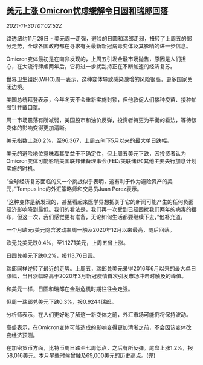 <!--1638235863000-->
[美元上涨 Omicron忧虑缓解令日圆和瑞郎回落](https://cn.reuters.com/article/global-forex-ny-1130-idCNKBS2IF01S)
------

<div><i>2021-11-30T01:02:52Z</i></div><p>路透纽约11月29日 - 美元周一走强，避险的日圆和瑞郎走弱，扭转了上周五的部分走势，全球各国政府都在寻求有关最新新冠病毒变体及其影响的进一步信息。</p><p>Omicron变体最初是在南非发现的，上周五引发金融市场抛售，原因是人们担心，在大流行肆虐两年后，它将进一步扰乱持正在不断加速的经济复苏。</p><p>世界卫生组织(WHO)周一表示，这种变体导致感染激增的风险很高，更多国家关闭边境。</p><p>美国总统拜登表示，今年冬天不会重新实施封锁，但他敦促人们接种疫苗、接种加强针并戴口罩。</p><p>周一市场震荡有所减弱，美国股市和油价反弹，投资者持更为平衡的看法，等待该变体的影响变得更加清晰。</p><p>美元指数上涨0.2%，至96.367，上周五创下5月以来的最大单日跌幅。</p><p>美元的避险地位意味着其受益于不确定性，但上周五美元下跌，因投资者认为Omicron变体可能影响美国联邦储备理事会(FED/美联储)和其他主要央行加息计划实施的时机。</p><p>“全球经济复苏面临的又一个挑战似乎表明，这有利于作为避险资产的美元，”Tempus Inc的外汇策略师和交易员Juan Perez表示。</p><p>“这种变体是新发现的，甚至看起来医学界想把关于它的新闻可能产生的任何负面经济影响降到最低。我们的看法是，我们再一次受到已经困扰我们两年的病毒的摆布，但这一次，我们感觉更有准备，无论如何生活都要继续下去，”他补充道。</p><p>一个月欧元/美元隐含波动率周一触及2020年12月以来最高，随后回落。</p><p>欧元兑美元跌0.4%，至1.1271美元，上周五曾上涨。</p><p>日圆兑美元下跌0.2%，报113.76日圆。</p><p>瑞郎同样逆转了最近的走势。上周五，瑞郎兑美元录得2016年6月以来的最大单日涨幅，当日涨幅略高于2020年3月新冠疫情首次引发市场冲击时触及的峰值。</p><p>和美元一样，日圆和瑞郎在金融危机时期往往会走强。</p><p>但周一瑞郎兑美元下跌0.3%，报0.9244瑞郎。</p><p>分析师表示，在人们更好地了解这一新变体之前，外汇市场可能仍将保持波动。</p><p>高盛表示，在Omicron变体可能造成的影响变得更加清晰之前，不会因该变体改变经济预测。</p><p>在加密货币方面，比特币周日跌至七周低点，之后有所反弹。尾盘上涨1.2%，报58,016美元。本月早些时候曾触及69,000美元的历史高点。(完)</p>
